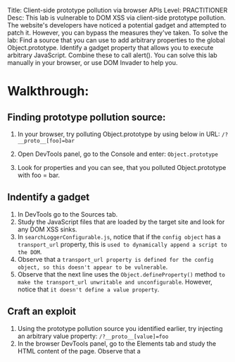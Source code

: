 Title: Client-side prototype pollution via browser APIs
Level: PRACTITIONER
Desc:  This lab is vulnerable to DOM XSS via client-side prototype pollution. The website's developers have noticed a potential gadget and attempted to patch it. However, you can bypass the measures they've taken.
To solve the lab:
    Find a source that you can use to add arbitrary properties to the global Object.prototype.
    Identify a gadget property that allows you to execute arbitrary JavaScript.
    Combine these to call alert().
You can solve this lab manually in your browser, or use DOM Invader to help you. 

# Walkthrough: 
## Finding prototype pollution source:
1) In your browser, try polluting Object.prototype by using below in URL:
`/?__proto__[foo]=bar`

2) Open DevTools panel, go to the Console and enter: `Object.prototype`

3) Look for properties and you can see, that you polluted Object.prototype with foo = bar.

## Indentify a gadget
1) In DevTools go to the Sources tab.
2) Study the JavaScript files that are loaded by the target site and look for any DOM XSS sinks.
3) In `searchLoggerConfigurable.js`, notice that if the `config object` has a `transport_url` property, this is `used to dynamically append a script to the DOM`.
4) Observe that a `transport_url property is defined for the config object, so this doesn't appear to be vulnerable`.
5) Observe that the next line uses the `Object.defineProperty()` method `to make the transport_url unwritable and unconfigurable`. However, notice that `it doesn't define a value property`.

## Craft an exploit 
1) Using the prototype pollution source you identified earlier, try injecting an arbitrary value property:
    `/?__proto__[value]=foo`
2) In the browser DevTools panel, go to the Elements tab and study the HTML content of the page. Observe that a <script> element has been rendered on the page, with the src attribute foo.
<img width="1011" height="625" alt="image" src="https://github.com/user-attachments/assets/6f9c7d74-ae92-487d-877b-23fe508c14ec" />
3) Change that to: `/?__proto__[value]=data:,alert(1);`

# AUTO - Walkthrough: 
Enable dom invader option:
<img width="1688" height="435" alt="image" src="https://github.com/user-attachments/assets/097a9ed4-60e8-425c-bf05-4db1fdc968ac" />

Open DevTools and one of the windows is invader tab:
<img width="1419" height="382" alt="image" src="https://github.com/user-attachments/assets/7c929d25-346f-4f84-8e9a-5e973486742f" />
Enable prototype pollution attack in dom invader:
<img width="513" height="403" alt="image" src="https://github.com/user-attachments/assets/a7274f31-b7ec-4583-9b51-a9fa0c628903" />

DOM INVADER HAVE FOUND 2 SOURCES:
<img width="1867" height="527" alt="image" src="https://github.com/user-attachments/assets/c27f1aa1-6bea-4445-9e4a-c9085e54eae0" />

Clicking "scan for gadgets".
A new tab opens in which DOM Invader begins scanning for gadgets using the selected source. 

When the scan is complete, open the DevTools panel in the same tab as the scan, then go to the DOM Invader tab.

Observe that DOM Invader has successfully accessed the script.src sink via the value gadget.

Click Exploit. DOM Invader automatically generates a proof-of-concept exploit and calls alert(1).


